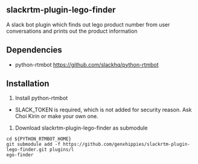 slackrtm-plugin-lego-finder
---

A slack bot plugin which finds out lego product number from user conversations and prints out the product information

Dependencies
---

* python-rtmbot https://github.com/slackhq/python-rtmbot

Installation
---

1. Install python-rtmbot
  * SLACK_TOKEN is required, which is not added for security reason. Ask Choi Kirin or make your own one. 
1. Download slackrtm-plugin-lego-finder as submodule
```
cd ${PYTHON_RTMBOT_HOME}
git submodule add -f https://github.com/genxhippies/slackrtm-plugin-lego-finder.git plugins/l
ego-finder
```
